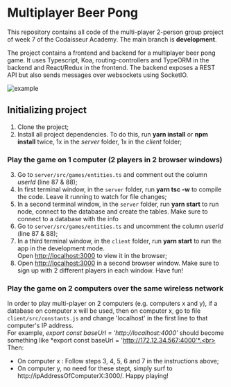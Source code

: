 # Multiplayer Beer Pong

This repository contains all code of the multi-player 2-person group project of week 7 of the Codaisseur Academy. The main branch is **development**.

The project contains a frontend and backend for a multiplayer beer pong game. It uses Typescript, Koa, routing-controllers and TypeORM in the backend and React/Redux in the frontend. The backend exposes a REST API but also sends messages over websockets using SocketIO.

![example](https://cd.sseu.re/tictactoe-low.gif)

## Initializing project

1. Clone the project;
2. Install all project dependencies. To do this, run **yarn install** or **npm install** twice, 1x in the *server* folder, 1x in the *client* folder;

### Play the game on 1 computer (2 players in 2 browser windows)
3. Go to `server/src/games/entities.ts` and comment out the column *userId* (line 87 & 88);
4. In first terminal window, in the `server` folder, run **yarn tsc -w** to compile the code. Leave it running to watch for file changes;
5. In a second terminal window, in the `server` folder, run **yarn start** to run node, connect to the database and create the tables. Make sure to connect to a database with the info 
6. Go to `server/src/games/entities.ts` and uncomment the column *userId* (line 87 & 88);
7. In a third terminal window, in the `client` folder, run **yarn start** to run the app in the development mode.<br> Open [http://localhost:3000](http://localhost:3000) to view it in the browser;
8. Open [http://localhost:3000](http://localhost:3000) in a second browser window. Make sure to sign up with 2 different players in each window. Have fun!

### Play the game on 2 computers over the same wireless network
In order to play multi-player on 2 computers (e.g. computers x and y), if a database on computer x will be used, then on computer x, go to file `client/src/constants.js` and change 'localhost' in the first line to that computer's IP address. <br> For example, *export const baseUrl = 'http://localhost:4000'* should become something like *export const baseUrl = 'http://172.12.34.567:4000'*.<br>
Then:
- On computer x : Follow steps 3, 4, 5, 6 and 7 in the instructions above;
- On computer y, no need for these stept, simply surf to http://ipAddressOfComputerX:3000/. 
Happy playing!

